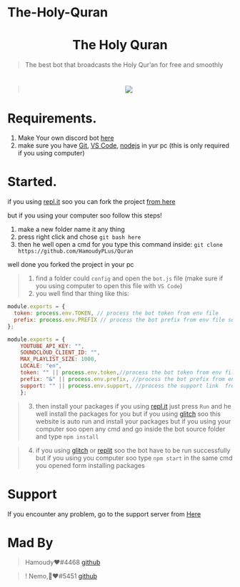 # The-Holy-Quran


<h1 align="center">The Holy Quran</h1>

> The best bot that broadcasts the Holy Qur’an for free and smoothly

> <h1 align="center"><img src="https://cdn.discordapp.com/attachments/796003807095816263/868035841690329160/unknown.png"></h1>
#  Requirements.

1. Make Your own discord bot [here](https://discord.com/developers/applications/)
3. make sure you have [Git](https://git-scm.com/downloads), [VS Code](https://code.visualstudio.com/download), [nodejs](https://nodejs.org/en/download/current/) in yur pc (this is only required if you using computer)

# Started.

if you using [repl.it](https://www.replit.com/) soo you can fork the project [from here](https://replit.com/@NIR0/rexom?v=1)


but if you using your computer soo follow this steps!

1. make a new folder name it any thing
2. press right click and chose `git bash here`
3. then he well open a cmd for you type this command inside: `git clone https://github.com/HamoudyPLus/Quran`

well done you forked the project in your pc

> 1. find a folder could `config` and open the `bot.js` file (make sure if you using computer to open this file with `VS Code`)
> 2. you well find thar thing like this:
```js
module.exports = {
  token: process.env.TOKEN, // process the bot token from env file
  prefix: process.env.PREFIX // process the bot prefix from env file soo go to your .env file and type inside "PREFIX=Your bot prefix"
};

module.exports = {
	YOUTUBE_API_KEY: "",
	SOUNDCLOUD_CLIENT_ID: "",
	MAX_PLAYLIST_SIZE: 1000,
	LOCALE: "en",
    token: "" || process.env.token,//process the bot token from env file or here
    prefix: "&" || process.env.prefix, //process the bot prefix from env file or here
	support: "" || process.env.support, //process the support link  from env file or here
	};
```

> 3. then install your packages if you using [repl.it](https://www.replit.com/) just press `Run` and he well install the packages for you but if you using [glitch](https://www.glitch.com/) soo this website is auto run and install your packages but if you using your computer soo open any cmd and go inside the bot source folder and type `npm install`

> 4. if you using [glitch](https://www.glitch.com/) or [replit](https://replit.com/) soo the bot have to be run successfully but if you using you computer soo type `npm start` in the same cmd you opened form installing packages

# Support

If you encounter any problem, go to the support server from [Here](https://discord.gg/dPBRZxsNst)

# Mad By
> Hamoudy♥#4468 [github](https://github.com/HamoudyPLus)

> ! Nemo,🦋❤#5451 [github](https://github.com/nemocutegirl)
